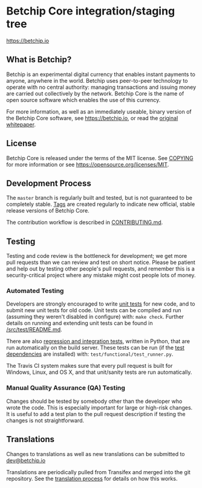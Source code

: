 Betchip Core integration/staging tree
=====================================


https://betchip.io

What is Betchip?
----------------

Betchip is an experimental digital currency that enables instant payments to
anyone, anywhere in the world. Betchip uses peer-to-peer technology to operate
with no central authority: managing transactions and issuing money are carried
out collectively by the network. Betchip Core is the name of open source
software which enables the use of this currency.

For more information, as well as an immediately useable, binary version of
the Betchip Core software, see https://betchip.io, or read the
[original whitepaper](https://betchip.io/btp/whitepaper.pdf).

License
-------

Betchip Core is released under the terms of the MIT license. See [COPYING](COPYING) for more
information or see https://opensource.org/licenses/MIT.

Development Process
-------------------

The `master` branch is regularly built and tested, but is not guaranteed to be
completely stable. [Tags](https://github.com/betchip/betchip/tags) are created
regularly to indicate new official, stable release versions of Betchip Core.

The contribution workflow is described in [CONTRIBUTING.md](CONTRIBUTING.md).

Testing
-------

Testing and code review is the bottleneck for development; we get more pull
requests than we can review and test on short notice. Please be patient and help out by testing
other people's pull requests, and remember this is a security-critical project where any mistake might cost people
lots of money.

### Automated Testing

Developers are strongly encouraged to write [unit tests](src/test/README.md) for new code, and to
submit new unit tests for old code. Unit tests can be compiled and run
(assuming they weren't disabled in configure) with: `make check`. Further details on running
and extending unit tests can be found in [/src/test/README.md](/src/test/README.md).

There are also [regression and integration tests](/test), written
in Python, that are run automatically on the build server.
These tests can be run (if the [test dependencies](/test) are installed) with: `test/functional/test_runner.py`.

The Travis CI system makes sure that every pull request is built for Windows, Linux, and OS X, and that unit/sanity tests are run automatically.

### Manual Quality Assurance (QA) Testing

Changes should be tested by somebody other than the developer who wrote the
code. This is especially important for large or high-risk changes. It is useful
to add a test plan to the pull request description if testing the changes is
not straightforward.

Translations
------------

Changes to translations as well as new translations can be submitted to dev@betchip.io

Translations are periodically pulled from Transifex and merged into the git repository. See the
[translation process](doc/translation_process.md) for details on how this works.

